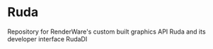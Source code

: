 # Ruda
Repository for RenderWare's custom built graphics API Ruda and its developer interface RudaDI
